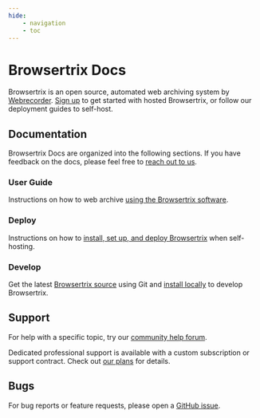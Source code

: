 ```yaml
---
hide:
    - navigation
    - toc
---
```


# Browsertrix Docs

Browsertrix is an open source, automated web archiving system by [Webrecorder](https://webrecorder.net/). [Sign up](./user-guide/signup.md) to get started with hosted Browsertrix, or follow our deployment guides to self-host.

## Documentation

Browsertrix Docs are organized into the following sections. If you have feedback on the docs, please feel free to [reach out to us](mailto:docs-feedback@webrecorder.net).

### User Guide

Instructions on how to web archive [using the Browsertrix software](./user-guide/index.md).

### Deploy

Instructions on how to [install, set up, and deploy Browsertrix](./deploy/index.md) when self-hosting.

### Develop

Get the latest [Browsertrix source](https://github.com/webrecorder/browsertrix) using Git and [install locally](./deploy/local.md) to develop Browsertrix.

## Support

For help with a specific topic, try our [community help forum](https://forum.webrecorder.net/c/help/5).

Dedicated professional support is available with a custom subscription or support contract. Check out [our plans](https://browsertrix.com/) for details.

## Bugs

For bug reports or feature requests, please open a [GitHub issue](https://github.com/webrecorder/browsertrix/issues/new/choose).